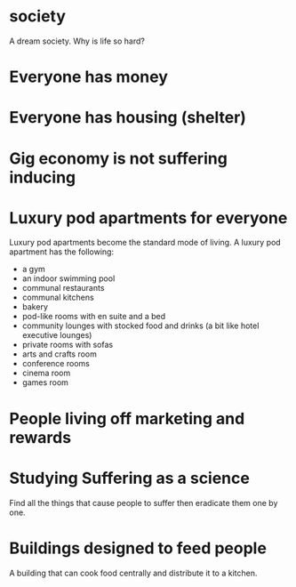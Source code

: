 # society

A dream society. Why is life so hard?

# Everyone has money

# Everyone has housing (shelter)

# Gig economy is not suffering inducing

# Luxury pod apartments for everyone

Luxury pod apartments become the standard mode of living. A luxury pod apartment has the following:
* a gym
* an indoor swimming pool
* communal restaurants
* communal kitchens
* bakery
* pod-like rooms with en suite and a bed
* community lounges with stocked food and drinks (a bit like hotel executive lounges)
* private rooms with sofas
* arts and crafts room
* conference rooms
* cinema room
* games room

# People living off marketing and rewards

# Studying Suffering as a science

Find all the things that cause people to suffer then eradicate them one by one.

# Buildings designed to feed people

A building that can cook food centrally and distribute it to a kitchen.
